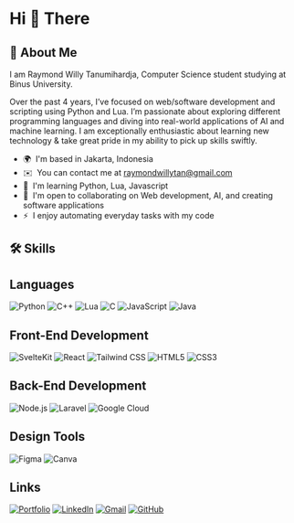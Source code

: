 Hi 👋 There
===========================================
🚀 About Me
------------------------------------------------------
I am Raymond Willy Tanumihardja, Computer Science student studying at Binus University.

Over the past 4 years, I’ve focused on web/software development and scripting using Python and Lua. I’m passionate about exploring different programming languages and diving into real-world applications of AI and machine learning. I am exceptionally enthusiastic about learning new technology & take great pride in my ability to pick up skills swiftly.

* 🌍  I'm based in Jakarta, Indonesia
* ✉️  You can contact me at [raymondwillytan@gmail.com](mailto:raymondwillytan@gmail.com)
* 🧠  I'm learning Python, Lua, Javascript
* 🤝  I'm open to collaborating on Web development, AI, and creating software applications
* ⚡  I enjoy automating everyday tasks with my code

🛠️ Skills
------------------------------------------------------
## Languages
![Python](https://img.shields.io/badge/Python-3776AB?style=for-the-badge&logo=python&logoColor=white)
![C++](https://img.shields.io/badge/C++-00599C?style=for-the-badge&logo=cplusplus&logoColor=white)
![Lua](https://img.shields.io/badge/Lua-2C2D72?style=for-the-badge&logo=lua&logoColor=white)
![C](https://img.shields.io/badge/C-A8B9CC?style=for-the-badge&logo=c&logoColor=white)
![JavaScript](https://img.shields.io/badge/JavaScript-F7DF1E?style=for-the-badge&logo=javascript&logoColor=black)
![Java](https://img.shields.io/badge/Java-007396?style=for-the-badge&logo=java&logoColor=white)

## Front-End Development
![SvelteKit](https://img.shields.io/badge/SvelteKit-FF3E00?style=for-the-badge&logo=svelte&logoColor=white)
![React](https://img.shields.io/badge/React-61DAFB?style=for-the-badge&logo=react&logoColor=black)
![Tailwind CSS](https://img.shields.io/badge/Tailwind_CSS-06B6D4?style=for-the-badge&logo=tailwindcss&logoColor=white)
![HTML5](https://img.shields.io/badge/HTML5-E34F26?style=for-the-badge&logo=html5&logoColor=white)
![CSS3](https://img.shields.io/badge/CSS3-1572B6?style=for-the-badge&logo=css3&logoColor=white)

## Back-End Development
![Node.js](https://img.shields.io/badge/Node.js-339933?style=for-the-badge&logo=node.js&logoColor=white)
![Laravel](https://img.shields.io/badge/Laravel-EF4135?style=for-the-badge&logo=laravel&logoColor=white)
![Google Cloud](https://img.shields.io/badge/Google_Cloud-4285F4?style=for-the-badge&logo=google-cloud&logoColor=white)

## Design Tools
![Figma](https://img.shields.io/badge/Figma-F24E1E?style=for-the-badge&logo=figma&logoColor=white)
![Canva](https://img.shields.io/badge/Canva-00C4CC?style=for-the-badge&logo=canva&logoColor=white)

## Links
[![Portfolio](https://img.shields.io/badge/Portfolio-0077B5?style=for-the-badge&logo=github&logoColor=white)](https://github.com/Raym-z)
[![LinkedIn](https://img.shields.io/badge/LinkedIn-0077B5?style=for-the-badge&logo=linkedin&logoColor=white)](https://www.linkedin.com/in/raymond-willy-tanumihardja-939983301/)
[![Gmail](https://img.shields.io/badge/Gmail-D14836?style=for-the-badge&logo=gmail&logoColor=white)](mailto:raymondwillytan@gmail.com)
[![GitHub](https://img.shields.io/badge/GitHub-181717?style=for-the-badge&logo=github&logoColor=white)](https://github.com/Raym-z)


